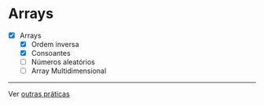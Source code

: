 # Arrays

- [x] Arrays
	- [x] Ordem inversa
	- [x] Consoantes
	- [ ] Números aleatórios
	- [ ] Array Multidimensional

---

Ver [outras práticas](https://github.com/danilotc/bootcamp-dio-banco-pan/tree/main/src)